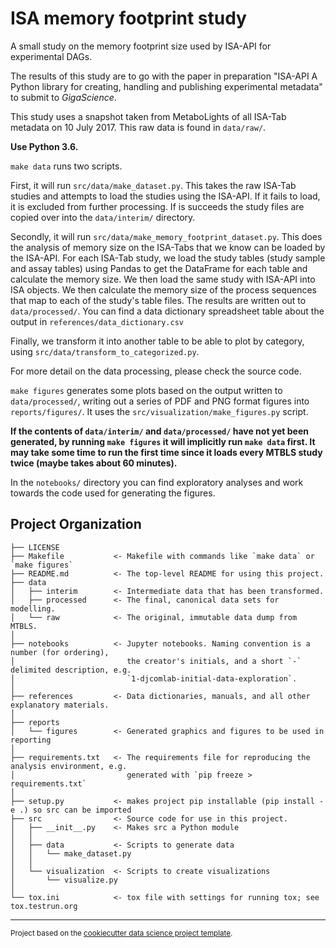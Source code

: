 ISA memory footprint study
==========================

A small study on the memory footprint size used by ISA-API for experimental
DAGs.

The results of this study are to go with the paper in preparation "ISA-API 
A Python library for creating, handling and publishing experimental metadata" 
to submit to *GigaScience*.

This study uses a snapshot taken from MetaboLights of all ISA-Tab metadata on
10 July 2017. This raw data is found in `data/raw/`.

**Use Python 3.6.**

`make data` runs two scripts.

First, it will run `src/data/make_dataset.py`. This takes the raw ISA-Tab
studies and attempts to load the studies using the ISA-API. If it fails to
load, it is excluded from further processing. If is succeeds the study files
are copied over into the `data/interim/` directory.

Secondly, it will run `src/data/make_memory_footprint_dataset.py`. This does the
analysis of memory size on the ISA-Tabs that we know can be loaded by the
ISA-API. For each ISA-Tab study, we load the study tables (study sample and
assay tables)
using Pandas to get the DataFrame for each table and calculate the memory size.
We then load the same study with ISA-API into ISA objects. We then calculate the
memory size of the process sequences that map to each of the study's table
files. The results are written out to `data/processed/`. You can find a data
dictionary spreadsheet table about the output in
`references/data_dictionary.csv`

Finally, we transform it into another table to be able to plot by category,
using `src/data/transform_to_categorized.py`.

For more detail on the data processing, please check the source code.

`make figures` generates some plots based on the output written to
`data/processed/`, writing out a series of PDF and PNG format figures into
`reports/figures/`. It uses the `src/visualization/make_figures.py` script.

**If the contents of `data/interim/` and `data/processed/` have not yet been generated, by running `make figures` it will implicitly run `make data` first. It may take some time to run the first time since it loads every MTBLS study twice (maybe takes about 60 minutes).**

In the `notebooks/` directory you can find exploratory analyses and work
towards the code used for generating the figures.

Project Organization
------------

    ├── LICENSE
    ├── Makefile           <- Makefile with commands like `make data` or `make figures`
    ├── README.md          <- The top-level README for using this project.
    ├── data
    │   ├── interim        <- Intermediate data that has been transformed.
    │   ├── processed      <- The final, canonical data sets for modelling.
    │   └── raw            <- The original, immutable data dump from MTBLS.
    │
    ├── notebooks          <- Jupyter notebooks. Naming convention is a number (for ordering),
    │                         the creator's initials, and a short `-` delimited description, e.g.
    │                         `1-djcomlab-initial-data-exploration`.
    │
    ├── references         <- Data dictionaries, manuals, and all other explanatory materials.
    │
    ├── reports
    │   └── figures        <- Generated graphics and figures to be used in reporting
    │
    ├── requirements.txt   <- The requirements file for reproducing the analysis environment, e.g.
    │                         generated with `pip freeze > requirements.txt`
    │
    ├── setup.py           <- makes project pip installable (pip install -e .) so src can be imported
    ├── src                <- Source code for use in this project.
    │   ├── __init__.py    <- Makes src a Python module
    │   │
    │   ├── data           <- Scripts to generate data
    │   │   └── make_dataset.py
    │   │
    │   └── visualization  <- Scripts to create visualizations
    │       └── visualize.py
    │
    └── tox.ini            <- tox file with settings for running tox; see tox.testrun.org


--------

<p><sup>Project based on the <a target="_blank" href="https://drivendata.github.io/cookiecutter-data-science/">cookiecutter data science project template</a>.</sup></p>
